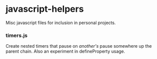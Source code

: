 # javascript-helpers
Misc javascript files for inclusion in personal projects.

### timers.js
Create nested timers that pause on _another's_ pause somewhere up the parent chain.  Also an experiment in defineProperty usage.
